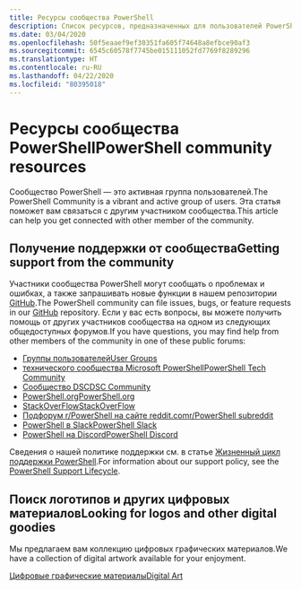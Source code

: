 ```yaml
---
title: Ресурсы сообщества PowerShell
description: Список ресурсов, предназначенных для пользователей PowerShell и созданных ими
ms.date: 03/04/2020
ms.openlocfilehash: 50f5eaaef9ef30351fa605f74648a8efbce90af3
ms.sourcegitcommit: 6545c60578f7745be015111052fd7769f8289296
ms.translationtype: HT
ms.contentlocale: ru-RU
ms.lasthandoff: 04/22/2020
ms.locfileid: "80395018"
---
```

# <a name="powershell-community-resources"></a><span data-ttu-id="4e232-103">Ресурсы сообщества PowerShell</span><span class="sxs-lookup"><span data-stu-id="4e232-103">PowerShell community resources</span></span>

<span data-ttu-id="4e232-104">Сообщество PowerShell — это активная группа пользователей.</span><span class="sxs-lookup"><span data-stu-id="4e232-104">The PowerShell Community is a vibrant and active group of users.</span></span> <span data-ttu-id="4e232-105">Эта статья поможет вам связаться с другим участником сообщества.</span><span class="sxs-lookup"><span data-stu-id="4e232-105">This article can help you get connected with other member of the community.</span></span>

## <a name="getting-support-from-the-community"></a><span data-ttu-id="4e232-106">Получение поддержки от сообщества</span><span class="sxs-lookup"><span data-stu-id="4e232-106">Getting support from the community</span></span>

<span data-ttu-id="4e232-107">Участники сообщества PowerShell могут сообщать о проблемах и ошибках, а также запрашивать новые функции в нашем репозитории [GitHub](https://github.com/powershell/powershell/issues).</span><span class="sxs-lookup"><span data-stu-id="4e232-107">The PowerShell community can file issues, bugs, or feature requests in our [GitHub](https://github.com/powershell/powershell/issues) repository.</span></span> <span data-ttu-id="4e232-108">Если у вас есть вопросы, вы можете получить помощь от других участников сообщества на одном из следующих общедоступных форумов.</span><span class="sxs-lookup"><span data-stu-id="4e232-108">If you have questions, you may find help from other members of the community in one of these public forums:</span></span>

- [<span data-ttu-id="4e232-109">Группы пользователей</span><span class="sxs-lookup"><span data-stu-id="4e232-109">User Groups</span></span>](https://aka.ms/psusergroup)
- [<span data-ttu-id="4e232-110">технического сообщества Microsoft PowerShell</span><span class="sxs-lookup"><span data-stu-id="4e232-110">PowerShell Tech Community</span></span>](https://techcommunity.microsoft.com/t5/PowerShell/ct-p/WindowsPowerShell)
- [<span data-ttu-id="4e232-111">Сообщество DSC</span><span class="sxs-lookup"><span data-stu-id="4e232-111">DSC Community</span></span>](https://dsccommunity.org/)
- [<span data-ttu-id="4e232-112">PowerShell.org</span><span class="sxs-lookup"><span data-stu-id="4e232-112">PowerShell.org</span></span>](https://powershell.org/)
- [<span data-ttu-id="4e232-113">StackOverFlow</span><span class="sxs-lookup"><span data-stu-id="4e232-113">StackOverFlow</span></span>](https://stackoverflow.com/questions/tagged/powershell)
- [<span data-ttu-id="4e232-114">Подфорум r/PowerShell на сайте reddit.com</span><span class="sxs-lookup"><span data-stu-id="4e232-114">r/PowerShell subreddit</span></span>](https://www.reddit.com/r/PowerShell/)
- [<span data-ttu-id="4e232-115">PowerShell в Slack</span><span class="sxs-lookup"><span data-stu-id="4e232-115">PowerShell Slack</span></span>](https://join.slack.com/t/powershell/shared_invite/enQtNjk2ODE4MTkxNTY4LWJlOTU3NzBiYWFiMjM3Mzg3M2E5OGJiNGE4YjVhODVlNWNlY2I2ZWRkNGY2NjE4MThiYTg4OWI5NjA4MDM3ZjQ)
- [<span data-ttu-id="4e232-116">PowerShell на Discord</span><span class="sxs-lookup"><span data-stu-id="4e232-116">PowerShell Discord</span></span>](https://discord.gg/Ju25cw6)

<span data-ttu-id="4e232-117">Сведения о нашей политике поддержки см. в статье [Жизненный цикл поддержки PowerShell](/powershell/scripting/powershell-support-lifecycle).</span><span class="sxs-lookup"><span data-stu-id="4e232-117">For information about our support policy, see the [PowerShell Support Lifecycle](/powershell/scripting/powershell-support-lifecycle).</span></span>

## <a name="looking-for-logos-and-other-digital-goodies"></a><span data-ttu-id="4e232-118">Поиск логотипов и других цифровых материалов</span><span class="sxs-lookup"><span data-stu-id="4e232-118">Looking for logos and other digital goodies</span></span>

<span data-ttu-id="4e232-119">Мы предлагаем вам коллекцию цифровых графических материалов.</span><span class="sxs-lookup"><span data-stu-id="4e232-119">We have a collection of digital artwork available for your enjoyment.</span></span>

[<span data-ttu-id="4e232-120">Цифровые графические материалы</span><span class="sxs-lookup"><span data-stu-id="4e232-120">Digital Art</span></span>](/powershell/scripting/community/digital-art)
